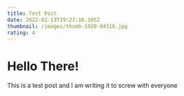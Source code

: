 ```yaml
---
title: Test Post
date: 2022-02-13T19:27:16.105Z
thumbnail: /images/thumb-1920-84316.jpg
rating: 4
---
```

# Hello There!

This is a test post and I am writing it to screw with everyone
